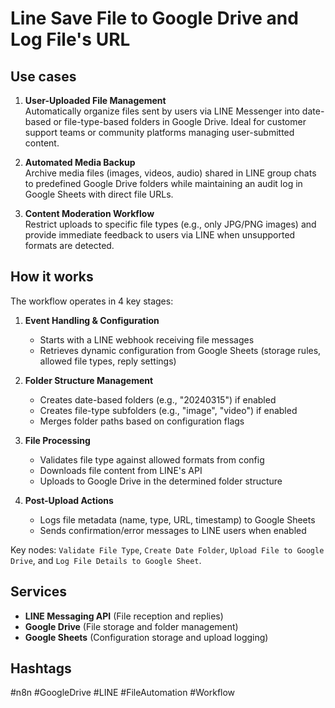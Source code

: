 # Line Save File to Google Drive and Log File's URL

## Use cases
1. **User-Uploaded File Management**  
   Automatically organize files sent by users via LINE Messenger into date-based or file-type-based folders in Google Drive. Ideal for customer support teams or community platforms managing user-submitted content.

2. **Automated Media Backup**  
   Archive media files (images, videos, audio) shared in LINE group chats to predefined Google Drive folders while maintaining an audit log in Google Sheets with direct file URLs.

3. **Content Moderation Workflow**  
   Restrict uploads to specific file types (e.g., only JPG/PNG images) and provide immediate feedback to users via LINE when unsupported formats are detected.

## How it works
The workflow operates in 4 key stages:

1. **Event Handling & Configuration**  
   - Starts with a LINE webhook receiving file messages
   - Retrieves dynamic configuration from Google Sheets (storage rules, allowed file types, reply settings)

2. **Folder Structure Management**  
   - Creates date-based folders (e.g., "20240315") if enabled
   - Creates file-type subfolders (e.g., "image", "video") if enabled
   - Merges folder paths based on configuration flags

3. **File Processing**  
   - Validates file type against allowed formats from config
   - Downloads file content from LINE's API
   - Uploads to Google Drive in the determined folder structure

4. **Post-Upload Actions**  
   - Logs file metadata (name, type, URL, timestamp) to Google Sheets
   - Sends confirmation/error messages to LINE users when enabled

Key nodes: `Validate File Type`, `Create Date Folder`, `Upload File to Google Drive`, and `Log File Details to Google Sheet`.

## Services
- **LINE Messaging API** (File reception and replies)
- **Google Drive** (File storage and folder management)
- **Google Sheets** (Configuration storage and upload logging)

## Hashtags
#n8n #GoogleDrive #LINE #FileAutomation #Workflow
